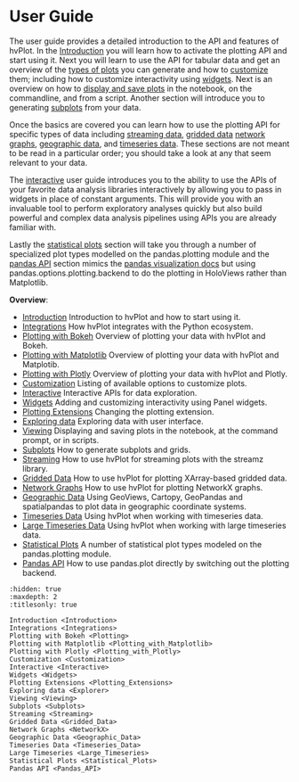 # User Guide

The user guide provides a detailed introduction to the API and
features of hvPlot. In the [Introduction](Introduction.ipynb) you
will learn how to activate the plotting API and start using it. Next
you will learn to use the API for tabular data and get an overview of
the [types of plots](Plotting.ipynb) you can generate and how to
[customize](Customization.ipynb) them; including how to customize
interactivity using [widgets](Widgets.ipynb). Next is an overview on how to
[display and save plots](Viewing.ipynb)  in the notebook, on the
commandline, and from a script. Another section will introduce you to
generating [subplots](Subplots.ipynb) from your data.

Once the basics are covered you can learn how to use the plotting API
for specific types of data including [streaming data](Streaming.ipynb), [gridded data](Gridded_Data.ipynb)
[network graphs](NetworkX.ipynb), [geographic data](Geographic_Data.ipynb),
and [timeseries data](Timeseries_Data.ipynb). These sections are not meant
to be read in a particular order; you should take a look at any that seem
relevant to your data.

The [interactive](Interactive.ipynb) user guide introduces you to the
ability to use the APIs of your favorite data analysis libraries
interactively by allowing you to pass in widgets in place of constant
arguments. This will provide you with an invaluable tool to perform
exploratory analyses quickly but also build powerful and complex data
analysis pipelines using APIs you are already familiar with.

Lastly the [statistical plots](Statistical_Plots.ipynb) section will
take you through a number of specialized plot types modelled on the
pandas.plotting module and the [pandas API](Pandas_API.ipynb) section mimics
the [pandas visualization docs](https://pandas.pydata.org/pandas-docs/stable/user_guide/visualization.ipynb)
but using pandas.options.plotting.backend to do the plotting in HoloViews
rather than Matplotlib.

**Overview**:

- [Introduction](Introduction)
  Introduction to hvPlot and how to start using it.
- [Integrations](Integrations)
  How hvPlot integrates with the Python ecosystem.
- [Plotting with Bokeh](Plotting)
  Overview of plotting your data with hvPlot and Bokeh.
- [Plotting with Matplotlib](Plotting_with_Matplotlib)
  Overview of plotting your data with hvPlot and Matplotib.
- [Plotting with Plotly](Plotting_with_Plotly)
  Overview of plotting your data with hvPlot and Plotly.
- [Customization](Customization)
  Listing of available options to customize plots.
- [Interactive](Interactive)
  Interactive APIs for data exploration.
- [Widgets](Widgets)
  Adding and customizing interactivity using Panel widgets.
- [Plotting Extensions](Plotting_Extensions)
  Changing the plotting extension.
- [Exploring data](Explorer)
  Exploring data with user interface.
- [Viewing](Viewing)
  Displaying and saving plots in the notebook, at the command prompt, or in scripts.
- [Subplots](Subplots)
  How to generate subplots and grids.
- [Streaming](Streaming)
  How to use hvPlot for streaming plots with the streamz library.
- [Gridded Data](Gridded_Data)
  How to use hvPlot for plotting XArray-based gridded data.
- [Network Graphs](NetworkX)
  How to use hvPlot for plotting NetworkX graphs.
- [Geographic Data](Geographic_Data)
  Using GeoViews, Cartopy, GeoPandas and spatialpandas to plot data in geographic coordinate systems.
- [Timeseries Data](Timeseries_Data)
  Using hvPlot when working with timeseries data.
- [Large Timeseries Data](Large_Timeseries.ipynb)
  Using hvPlot when working with large timeseries data.
- [Statistical Plots](Statistical_Plots)
  A number of statistical plot types modeled on the pandas.plotting module.
- [Pandas API](Pandas_API)
  How to use pandas.plot directly by switching out the plotting backend.

```{toctree}
:hidden: true
:maxdepth: 2
:titlesonly: true

Introduction <Introduction>
Integrations <Integrations>
Plotting with Bokeh <Plotting>
Plotting with Matplotlib <Plotting_with_Matplotlib>
Plotting with Plotly <Plotting_with_Plotly>
Customization <Customization>
Interactive <Interactive>
Widgets <Widgets>
Plotting Extensions <Plotting_Extensions>
Exploring data <Explorer>
Viewing <Viewing>
Subplots <Subplots>
Streaming <Streaming>
Gridded Data <Gridded_Data>
Network Graphs <NetworkX>
Geographic Data <Geographic_Data>
Timeseries Data <Timeseries_Data>
Large Timeseries <Large_Timeseries>
Statistical Plots <Statistical_Plots>
Pandas API <Pandas_API>
```
